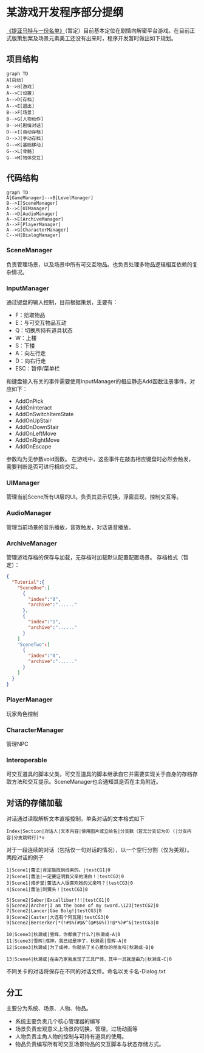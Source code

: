 ﻿# 某游戏开发程序部分提纲

[《提亚马特与一份名单》](https://github.com/NJUCACGameMaker/Tiamat-and-the-list)（暂定）目前基本定位在剧情向解密平台游戏。在目前正式版策划案及场景元素美工还没有出来时，程序开发暂时做出如下规划。

## 项目结构

```mermaid
graph TD
A[启动]
A-->B[游戏]
A-->C[设置]
A-->D[存档]
A-->E[退出]
B-->F[场景]
B-->G[人物动作]
B-->H[剧情对话]
D-->I[自动存档]
D-->J[手动存档]
G-->K[基础移动]
G-->L[骨骼]
G-->M[物体交互]
```

## 代码结构

```mermaid
graph TD
A[GameManager]-->B[LevelManager]
B-->I[SceneManager]
A-->C[UIManager]
A-->D[AudioManager]
A-->E[ArchiveManager]
A-->F[PlayerManager]
A-->G[CharacterManager]
C-->H[DialogManager]
```
### SceneManager

负责管理场景，以及场景中所有可交互物品。也负责处理多物品逻辑相互依赖的复杂情况。

### InputManager

通过键盘的输入控制，目前根据策划，主要有：

- F：拾取物品
- E：与可交互物品互动
- Q：切换所持有道具状态
- W：上楼
- S：下楼
- A：向左行走
- D：向右行走
- ESC：暂停/菜单栏

和键盘输入有关的事件需要使用InputManager的相应静态Add函数注册事件。对应如下：

- AddOnPick
- AddOnInteract
- AddOnSwitchItemState
- AddOnUpStair
- AddOnDownStair
- AddOnLeftMove
- AddOnRightMove
- AddOnEscape

参数均为无参数void函数。
在游戏中，这些事件在敲击相应键盘时必然会触发，需要判断是否可进行相应交互。

### UIManager

管理当前Scene所有UI层的UI。负责其显示切换，浮窗显现，控制交互等。

### AudioManager

管理当前场景的音乐播放，音效触发，对话语音播放。

### ArchiveManager

管理游戏存档的保存与加载，无存档时加载默认配置配置场景。
存档格式（暂定）：
```Json
{
  "Tutorial":{
    "SceneOne":[
      {
        "index":"0",
        "archive":"......"
      },
      {
        "index":"1",
        "archive":"......"
      }
    ]
    "SceneTwo":[
      {
        "index":"0",
        "archive":"......"
      }
    ]
  }
}
```

### PlayerManager

玩家角色控制

### CharacterManager

管理NPC

### Interoperable

可交互道具的脚本父类，可交互道具的脚本继承自它并需要实现关于自身的存档存取方法和交互提示。SceneManager也会通知其是否在主角附近。

## 对话的存储加载

对话通过读取解析文本直接控制，单条对话的文本格式如下

```Text
Index|Section|对话人|文本内容|使用图片或立绘名|分支数（若无分支记为0）(|分支内容|分支跳转行)*n
```

对于一段连续的对话（包括仅一句对话的情况），以一个空行分割（仅为美观）。
两段对话的例子

```Text
1|Scene1|蕾法|肯定能找到线索的。|testCG1|0
2|Scene1|蕾法|一定要证明我父亲的清白！|testCG2|0
3|Scene1|成步堂|蕾法大人很喜欢她的父亲吗？|testCG3|0
4|Scene1|蕾法|刺猬头！|testCG3|0

5|Scene2|Saber|Excallibar!!!|testCG1|0
6|Scene2|Archer|I am the bone of my sword.\123|testCG2|0
7|Scene2|Lancer|Gáe Bolg!|testCG3|0
8|Scene2|Caster|大连有个阿瓦隆|testCG3|0
9|Scene2|Berserker|*(!#$%(#@&^(@#$&%()!@*%)#^&|testCG3|0

10|Scene3|秋濑或|雪辉，你都做了什么?|秋濑或-A|0
11|Scene3|雪辉|成神，我已经是神了，秋濑君|雪辉-A|0
12|Scene3|秋濑或|为了成神，你就杀了关心着你的朋友吗|秋濑或-B|0

13|Scene4|秋濑或|在由乃家我发现了三具尸体，其中一具就是由乃|秋濑或-C|0
```

不同关卡的对话将保存在不同的对话文件。命名以关卡名-Dialog.txt

## 分工

主要分为系统、场景、人物、物品。

- 系统主要负责几个核心管理器的编写
- 场景负责宏观意义上场景的切换，管理，过场动画等
- 人物负责主角人物的控制与可持有道具的使用。
- 物品负责编写所有可交互场景物品的交互脚本与状态存储方式。
